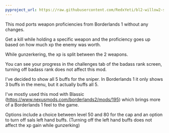 ```yaml
---
pyproject_url: https://raw.githubusercontent.com/RedxYeti/bl2-willow2-sdkmods/refs/heads/main/WeaponProf/pyproject.toml
---
```

This mod ports weapon proficiencies from Borderlands 1 without any changes. 

Get a kill while holding a specific weapon and the proficiency goes up based on how much xp the enemy was worth.

While gunzerkering, the xp is split between the 2 weapons.

You can see your progress in the challenges tab of the badass rank screen, turning off badass rank does not affect this mod.

I've decided to show all 5 buffs for the sniper. In Borderlands 1 it only shows 3 buffs in the menu, but it actually buffs all 5.

I've mostly used this mod with Blassic (https://www.nexusmods.com/borderlands2/mods/195) which brings more of a Borderlands 1 feel to the game.

Options include a choice between level 50 and 80 for the cap and an option to turn off sals left hand buffs.
(Turning off the left hand buffs does not affect the xp gain while gunzerking)
